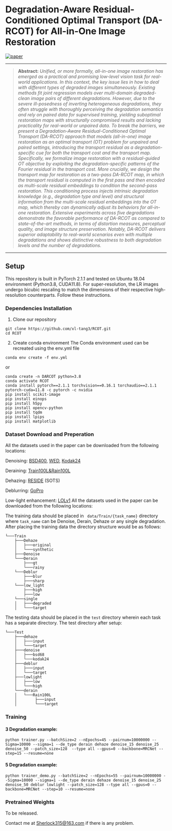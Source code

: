 # Degradation-Aware Residual-Conditioned Optimal Transport (DA-RCOT) for All-in-One Image Restoration
[![paper](https://img.shields.io/badge/arXiv-Paper-<COLOR>.svg)](https://arxiv.org/pdf/2411.01656)

<hr />

> **Abstract:** *Unified, or more formally, all-in-one image restoration has emerged as a practical and promising low-level vision task for real-world applications. In this context, the key issue lies in how to deal with different types of degraded images simultaneously. Existing methods fit joint regression models over multi-domain degraded-clean image pairs of different degradations. However, due to the severe ill-posedness of inverting heterogeneous degradations, they often struggle with thoroughly perceiving the degradation semantics and rely on paired data for supervised training, yielding suboptimal restoration maps with structurally compromised results and lacking practicality for real-world or unpaired data. To break the barriers, we present a Degradation-Aware Residual-Conditioned Optimal Transport (DA-RCOT) approach that models (all-in-one) image restoration as an optimal transport (OT) problem for unpaired and paired settings, introducing the transport residual as a degradation-specific cue for both the transport cost and the transport map. Specifically, we formalize image restoration with a residual-guided OT objective by exploiting the degradation-specific patterns of the Fourier residual in the transport cost. More crucially, we design the transport map for restoration as a two-pass DA-RCOT map, in which the transport residual is computed in the first pass and then encoded as multi-scale residual embeddings to condition the second-pass restoration. This conditioning process injects intrinsic degradation knowledge (e.g., degradation type and level) and structural information from the multi-scale residual embeddings into the OT map, which thereby can dynamically adjust its behaviors for all-in-one restoration. Extensive experiments across five degradations demonstrate the favorable performance of DA-RCOT as compared to state-of-the-art methods, in terms of distortion measures, perceptual quality, and image structure preservation. Notably, DA-RCOT delivers superior adaptability to real-world scenarios even with multiple degradations and shows distinctive robustness to both degradation levels and the number of degradations.* 
<hr />

##  Setup
This repository is built in PyTorch 2.1.1 and tested on Ubuntu 18.04 environment (Python3.8, CUDA11.8). For super-resolution, the LR images undergo bicubic rescaling to match the dimensions of their respective high-resolution counterparts.
Follow these instructions.
###  Dependencies Installation


1. Clone our repository
```
git clone https://github.com/xl-tang3/RCOT.git
cd RCOT
```

2. Create conda environment
The Conda environment used can be recreated using the env.yml file
```
conda env create -f env.yml
```

or


```
conda create -n DARCOT python=3.8
conda activate RCOT
conda install pytorch==2.1.1 torchvision==0.16.1 torchaudio==2.1.1 pytorch-cuda=11.8 -c pytorch -c nvidia
pip install scikit-image
pip install einops
pip install h5py
pip install opencv-python
pip install tqdm
pip install lpips
pip install matplotlib
```

###  Dataset Download and Preperation

All the datasets used in the paper can be downloaded from the following locations:

Denoising: [BSD400](https://drive.google.com/file/d/1idKFDkAHJGAFDn1OyXZxsTbOSBx9GS8N/view?usp=sharing), [WED](https://drive.google.com/file/d/19_mCE_GXfmE5yYsm-HEzuZQqmwMjPpJr/view?usp=sharing), [Kodak24]([https://drive.google.com/drive/folders/1B3DJGQKB6eNdwuQIhdskA64qUuVKLZ9u](https://www.kaggle.com/datasets/drxinchengzhu/kodak24/data))

Deraining: [Train100L&Rain100L](https://drive.google.com/drive/folders/1-_Tw-LHJF4vh8fpogKgZx1EQ9MhsJI_f?usp=sharing)

Dehazing: [RESIDE](https://sites.google.com/view/reside-dehaze-datasets/reside-v0) (SOTS)

Deblurring: [GoPro](https://seungjunnah.github.io/Datasets/gopro.html) 

Low-light enhancement: [LOLv1](https://github.com/caiyuanhao1998/Retinexformer) 
All the datasets used in the paper can be downloaded from the following locations:

The training data should be placed in ``` data/Train/{task_name}``` directory where ```task_name``` can be Denoise, Derain, Dehaze or any single degradation.
After placing the training data the directory structure would be as follows:
```
└───Train
    ├───Dehaze
    │   ├───original
    │   └───synthetic
    ├───Denoise
    └───Derain
        ├───gt
        └───rainy
    └───Deblur
        ├───blur
        ├───sharp
    └───low_light
        ├───high
        ├───low
    └───single
    │   ├───degraded
    │   └───target
```

The testing data should be placed in the ```test``` directory wherein each task has a separate directory. The test directory after setup:

```
└───Test
    ├───dehaze
    │   ├───input
    │   └───target
    ├───denoise
    │   ├───bsd68
    │   └───kodak24
    ├───deblur
    │   ├───input
    │   └───target
    ├───lowlight
    │   ├───low
    │   └───high
    └───derain
    │   └───Rain100L
    │        ├───input
    │        └───target
```
### Training 

#### 3 Degradation example:

```
python trainer.py --batchSize=2 --nEpochs=45 --pairnum=10000000 --Sigma=10000 --sigma=1 --de_type derain dehaze denoise_15 denoise_25 denoise_50 --patch_size=128  --type all --gpus=0 --backbone=MRCNet --step=15 --resume=none
```

#### 5 Degradation example:

```
python trainer_demo.py --batchSize=2 --nEpochs=55 --pairnum=10000000 --Sigma=10000 --sigma=1 --de_type derain dehaze denoise_15 denoise_25 denoise_50 deblur lowlight --patch_size=128 --type all --gpus=0 --backbone=MRCNet --step=10 --resume=none
```

#### 



###  Pretrained Weights

To be released.


Contact me at Sherlock315@163.com if there is any problem.
